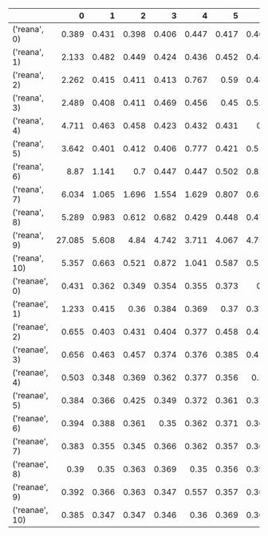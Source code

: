 |                |      0 |     1 |     2 |     3 |     4 |     5 |     6 |     7 |     8 |     9 |    10 |    11 |    12 |    13 |     14 |     15 |     16 |     17 |      18 |      19 |      20 |     mean |       std |
|:---------------|-------:|------:|------:|------:|------:|------:|------:|------:|------:|------:|------:|------:|------:|------:|-------:|-------:|-------:|-------:|--------:|--------:|--------:|---------:|----------:|
| ('reana', 0)   |  0.389 | 0.431 | 0.398 | 0.406 | 0.447 | 0.417 | 0.466 | 0.46  | 0.722 | 0.502 | 0.875 | 1.38  | 2.287 | 4.306 |  8.334 | 16.892 | 34.452 | 70.065 | 144.919 | 295.51  | nan     | 6.20555  | 6.96242   |
| ('reana', 1)   |  2.133 | 0.482 | 0.449 | 0.424 | 0.436 | 0.452 | 0.447 | 0.457 | 0.499 | 0.583 | 0.873 | 1.368 | 2.318 | 4.35  |  8.541 | 17.036 | 34.723 | 73.168 | 145.122 | 297.451 | nan     | 1.09636  | 1.45232   |
| ('reana', 2)   |  2.262 | 0.415 | 0.411 | 0.413 | 0.767 | 0.59  | 0.446 | 0.469 | 0.681 | 0.683 | 0.985 | 1.347 | 2.305 | 4.508 |  8.588 | 17.235 | 33.978 | 69.896 | 145.205 | 295.316 | nan     | 0.991636 | 1.26845   |
| ('reana', 3)   |  2.489 | 0.408 | 0.411 | 0.469 | 0.456 | 0.45  | 0.526 | 0.475 | 0.525 | 0.804 | 0.949 | 1.391 | 2.333 | 4.314 |  8.437 | 17.229 | 34.791 | 70.225 | 144.762 | 297.227 | nan     | 0.985273 | 1.23315   |
| ('reana', 4)   |  4.711 | 0.463 | 0.458 | 0.423 | 0.432 | 0.431 | 0.8   | 0.454 | 0.54  | 0.562 | 0.891 | 1.393 | 2.286 | 4.337 |  8.851 | 17.279 | 34.323 | 70.03  | 143.062 | 295.576 | nan     | 0.961091 | 0.939464  |
| ('reana', 5)   |  3.642 | 0.401 | 0.412 | 0.406 | 0.777 | 0.421 | 0.513 | 0.472 | 0.56  | 0.526 | 0.918 | 1.379 | 2.272 | 4.368 |  8.48  | 16.96  | 34.227 | 69.563 | 144.615 | 296.449 | nan     | 0.833818 | 1.02837   |
| ('reana', 6)   |  8.87  | 1.141 | 0.7   | 0.447 | 0.447 | 0.502 | 0.824 | 0.506 | 1.087 | 1.325 | 2.091 | 1.958 | 2.292 | 4.271 |  8.647 | 16.997 | 35.293 | 69.855 | 144.012 | 307.751 | nan     | 0.945182 | 1.21026   |
| ('reana', 7)   |  6.034 | 1.065 | 1.696 | 1.554 | 1.629 | 0.807 | 0.633 | 0.491 | 0.495 | 0.703 | 1.342 | 2.081 | 2.482 | 4.371 |  8.444 | 18.247 | 34.319 | 70.526 | 145.193 | 296.106 | nan     | 0.759182 | 0.836897  |
| ('reana', 8)   |  5.289 | 0.983 | 0.612 | 0.682 | 0.429 | 0.448 | 0.476 | 0.58  | 0.48  | 0.521 | 1.264 | 1.364 | 2.315 | 4.226 |  8.373 | 17.073 | 34.258 | 69.899 | 145.233 | 314.229 | nan     | 0.880818 | 0.816969  |
| ('reana', 9)   | 27.085 | 5.608 | 4.84  | 4.742 | 3.711 | 4.067 | 4.751 | 3.402 | 3.41  | 2.977 | 3.547 | 4.119 | 5.324 | 7.57  | 11.269 | 17.542 | 34.31  | 69.7   | 143.993 | 300.628 | nan     | 0.908455 | 0.691125  |
| ('reana', 10)  |  5.357 | 0.663 | 0.521 | 0.872 | 1.041 | 0.587 | 0.515 | 0.585 | 0.69  | 0.807 | 0.924 | 1.442 | 2.636 | 4.234 |  8.438 | 17.079 | 34.999 | 70.157 | 146.362 | 297.77  | nan     | 1.33264  | 0.780792  |
| ('reanae', 0)  |  0.431 | 0.362 | 0.349 | 0.354 | 0.355 | 0.373 | 0.4   | 0.439 | 0.457 | 0.438 | 0.507 | 0.659 | 0.978 | 1.684 |  3.158 |  6.436 | 12.777 | 26.753 |  54.756 | 111.953 | 231.186 | 0.527818 | 0.244443  |
| ('reanae', 1)  |  1.233 | 0.415 | 0.36  | 0.384 | 0.369 | 0.37  | 0.377 | 0.509 | 0.461 | 0.559 | 0.517 | 0.662 | 1.037 | 1.7   |  3.146 |  6.335 | 12.774 | 26.016 |  53.667 | 110.79  | 232.826 | 0.378455 | 0.0344235 |
| ('reanae', 2)  |  0.655 | 0.403 | 0.431 | 0.404 | 0.377 | 0.458 | 0.421 | 0.441 | 0.411 | 0.44  | 0.543 | 0.727 | 0.993 | 1.7   |  3.242 |  6.403 | 12.776 | 26.64  |  55.134 | 111.323 | 234.985 | 0.379091 | 0.0372716 |
| ('reanae', 3)  |  0.656 | 0.463 | 0.457 | 0.374 | 0.376 | 0.385 | 0.417 | 0.388 | 0.469 | 0.44  | 0.535 | 0.782 | 1.032 | 1.691 |  3.175 |  6.396 | 12.847 | 26.419 |  53.808 | 110.485 | 233.75  | 0.364091 | 0.0172334 |
| ('reanae', 4)  |  0.503 | 0.348 | 0.369 | 0.362 | 0.377 | 0.356 | 0.38  | 0.401 | 0.426 | 0.482 | 0.617 | 0.663 | 1.028 | 1.713 |  3.14  |  6.611 | 12.746 | 26.398 |  54.246 | 110.825 | 232.404 | 0.383364 | 0.0555931 |
| ('reanae', 5)  |  0.384 | 0.366 | 0.425 | 0.349 | 0.372 | 0.361 | 0.373 | 0.455 | 0.395 | 0.434 | 0.51  | 0.654 | 1.003 | 1.703 |  3.17  |  6.4   | 12.738 | 26.561 |  54.131 | 111.987 | 233.278 | 0.373909 | 0.0279982 |
| ('reanae', 6)  |  0.394 | 0.388 | 0.361 | 0.35  | 0.362 | 0.371 | 0.368 | 0.386 | 0.448 | 0.511 | 0.56  | 0.664 | 0.998 | 1.7   |  3.211 |  6.398 | 12.949 | 26.375 |  53.217 | 111.365 | 232.014 | 0.384727 | 0.0199731 |
| ('reanae', 7)  |  0.383 | 0.355 | 0.345 | 0.366 | 0.362 | 0.357 | 0.367 | 0.416 | 0.405 | 0.438 | 0.551 | 0.694 | 1.021 | 1.725 |  3.134 |  6.361 | 12.817 | 26.539 |  53.889 | 112.898 | 233.538 | 0.419545 | 0.0376838 |
| ('reanae', 8)  |  0.39  | 0.35  | 0.363 | 0.369 | 0.35  | 0.356 | 0.399 | 0.375 | 0.444 | 0.45  | 0.505 | 0.665 | 0.971 | 1.702 |  3.168 |  6.374 | 12.78  | 26.506 |  53.766 | 111.214 | 232.137 | 0.436636 | 0.0249555 |
| ('reanae', 9)  |  0.392 | 0.366 | 0.363 | 0.347 | 0.557 | 0.357 | 0.366 | 0.387 | 0.421 | 0.44  | 0.499 | 0.649 | 1.024 | 1.714 |  3.166 |  6.448 | 12.746 | 26.274 |  54.114 | 113.072 | 233.202 | 0.463364 | 0.037816  |
| ('reanae', 10) |  0.385 | 0.347 | 0.347 | 0.346 | 0.36  | 0.369 | 0.364 | 0.418 | 0.466 | 0.465 | 0.521 | 0.691 | 0.966 | 1.683 |  3.175 |  6.374 | 12.766 | 26.588 |  53.968 | 111.835 | 232.868 | 0.533182 | 0.0326937 |